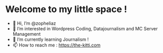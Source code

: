 # Welcome to my little space !
- 👋 Hi, I’m @zopheliaz
- 👀 I’m interested in Wordpress Coding, Datajournalism and MC Server Management
- 🌱 I’m currently learning Journalism !
- 📫 How to reach me : https://the-kitti.com
